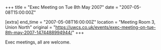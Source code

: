 +++
title = "Exec Meeting on Tue 8th May 2007"
date = "2007-05-08T15:00:00Z"

[extra]
end_time = "2007-05-08T16:00:00Z"
location = "Meeting Room 3, Union North"
original = "https://uwcs.co.uk/events/exec-meeting-on-tue-8th-may-2007-1474488994944/"
+++

Exec meetings, all are welcome.

